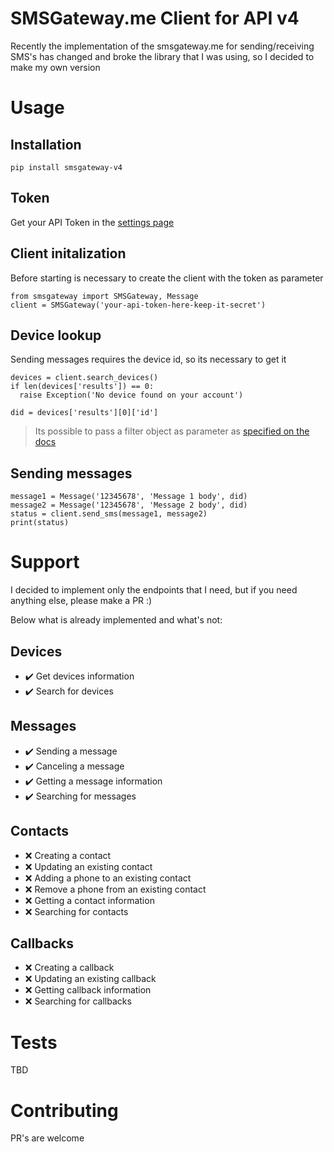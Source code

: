 # SMSGateway.me Client for API v4
Recently the implementation of the smsgateway.me for sending/receiving SMS's has changed
and broke the library that I was using, so I decided to make my own version

# Usage
## Installation
`pip install smsgateway-v4`

## Token
Get your API Token in the [settings page](https://smsgateway.me/dashboard/settings)

## Client initalization
Before starting is necessary to create the client with the token as parameter
```
from smsgateway import SMSGateway, Message
client = SMSGateway('your-api-token-here-keep-it-secret')
```

## Device lookup
Sending messages requires the device id, so its necessary to get it
```
devices = client.search_devices()
if len(devices['results']) == 0:
  raise Exception('No device found on your account')
  
did = devices['results'][0]['id']
```
> Its possible to pass a filter object as parameter as [specified on the docs](https://smsgateway.me/sms-api-documentation/devices/searching-android-devices)

## Sending messages
```
message1 = Message('12345678', 'Message 1 body', did)
message2 = Message('12345678', 'Message 2 body', did)
status = client.send_sms(message1, message2)
print(status)
```

# Support
I decided to implement only the endpoints that I need, but if you need anything else, please make a PR :)

Below what is already implemented and what's not:

## Devices
 - :heavy_check_mark: Get devices information
 - :heavy_check_mark: Search for devices

## Messages
 - :heavy_check_mark: Sending a message
 - :heavy_check_mark: Canceling a message
 - :heavy_check_mark: Getting a message information
 - :heavy_check_mark: Searching for messages

## Contacts
 - :x: Creating a contact
 - :x: Updating an existing contact
 - :x: Adding a phone to an existing contact
 - :x: Remove a phone from an existing contact
 - :x: Getting a contact information
 - :x: Searching for contacts

## Callbacks
 - :x: Creating a callback
 - :x: Updating an existing callback
 - :x: Getting callback information
 - :x: Searching for callbacks

# Tests
TBD

# Contributing
PR's are welcome
